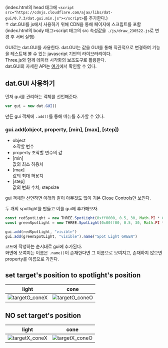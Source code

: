 (index.html의 head 태그에 `<script src="https://cdnjs.cloudflare.com/ajax/libs/dat-gui/0.7.3/dat.gui.min.js"></script>`를 추가한다.)  
↑ dat.GUI를 js에서 사용하기 위해 CDN을 통해 페이지에 스크립트를 포함  
(index.html의 body 태그>script 태그의 src 속성값을 `./js/draw_230522.js`로 변경 후 서버 실행)

GUI로는 dat.GUI를 사용한다. dat.GUI는 값을 GUI를 통해 직관적으로 변경하여 기능을 테스트해 볼 수 있는 javascript 기반의 라이브러리이다.  
Three.js와 함께 데이터 시각화의 보조도구로 활용한다.  
dat.GUI의 자세한 API는 [여기](https://github.com/dataarts/dat.gui/blob/master/API.md)에서 확인할 수 있다.

## dat.GUI 사용하기
먼저 gui를 관리하는 객체를 선언해준다.
```javaScript
var gui = new dat.GUI()
```

만든 gui 객체에 `.add()`를 통해 메뉴를 추가할 수 있다.

### gui.add(object, property, [min], [max], [step])
* object  
  조작할 변수  
* property
  조작할 변수의 값
* [min]  
  값의 최소 허용치  
* [max]  
  값의 최대 허용치  
* [step]  
  값의 변화 수치; stepsize
  
gui 객체만 선언하면 아래와 같이 아무것도 없이 기본 Close Controls만 보인다.

두 개의 spotlight를 만들고 이를 gui에 추가해보자.
```javaScript
const redSpotLight = new THREE.SpotLight(0xff0000, 0.5, 30, Math.PI * 0.1, 0.1, 1)
const greenSpotLight = new THREE.SpotLight(0x00ff00, 0.5, 30, Math.PI * 0.1, 0.1, 1)

gui.add(redSpotLight, "visible")
gui.add(greenSpotLight, "visible").name("Spot Light GREEN")
```

코드에 작성하는 순서대로 gui에 추가된다.  
화면에 보여지는 이름은 `.name()`이 존재한다면 그 이름으로 보여지고, 존재하지 않으면 property를 이름으로 가진다.

## set target's position to spotlight's position
|light|cone|
|---|---|
|![targetO_coneX](https://github.com/meanjoo/CG2023/assets/88606886/f40e8f06-6ce8-4b1f-9ab9-25a3e2c5c654)|![targetO_coneO](https://github.com/meanjoo/CG2023/assets/88606886/c5d2503b-a420-47f3-91bc-a47bddc2a5ed)|

## NO set target's position
|light|cone|
|---|---|
|![targetX_coneX](https://github.com/meanjoo/CG2023/assets/88606886/03ce29a8-f233-43d3-9522-e150e5a11d13)|![targetX_coneO](https://github.com/meanjoo/CG2023/assets/88606886/6a490b0d-940c-4f13-b6e5-f692c5caf7a6)|
